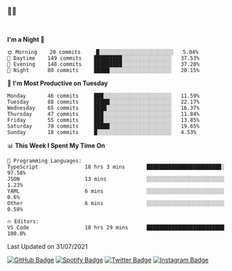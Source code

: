 ### 🤙🍺

<!-- <a href="https://github-readme-stats.vercel.app/api?username=hzak2xx&count_private=true&show_icons=true&theme=dracula">
  <img align="center" src="https://github-readme-stats.vercel.app/api?username=hzak2xx&count_private=true&show_icons=true&theme=dracula" />
</a>
</br> -->
</br>

<!--START_SECTION:waka-->
**I'm a Night 🦉** 

```text
🌞 Morning    20 commits     █░░░░░░░░░░░░░░░░░░░░░░░░   5.04% 
🌆 Daytime    149 commits    █████████░░░░░░░░░░░░░░░░   37.53% 
🌃 Evening    148 commits    █████████░░░░░░░░░░░░░░░░   37.28% 
🌙 Night      80 commits     █████░░░░░░░░░░░░░░░░░░░░   20.15%

```
📅 **I'm Most Productive on Tuesday** 

```text
Monday       46 commits     ███░░░░░░░░░░░░░░░░░░░░░░   11.59% 
Tuesday      88 commits     █████░░░░░░░░░░░░░░░░░░░░   22.17% 
Wednesday    65 commits     ████░░░░░░░░░░░░░░░░░░░░░   16.37% 
Thursday     47 commits     ███░░░░░░░░░░░░░░░░░░░░░░   11.84% 
Friday       55 commits     ███░░░░░░░░░░░░░░░░░░░░░░   13.85% 
Saturday     78 commits     █████░░░░░░░░░░░░░░░░░░░░   19.65% 
Sunday       18 commits     █░░░░░░░░░░░░░░░░░░░░░░░░   4.53%

```


📊 **This Week I Spent My Time On** 

```text
💬 Programming Languages: 
TypeScript               18 hrs 3 mins       ████████████████████████░   97.58% 
JSON                     13 mins             ░░░░░░░░░░░░░░░░░░░░░░░░░   1.23% 
YAML                     6 mins              ░░░░░░░░░░░░░░░░░░░░░░░░░   0.6% 
Other                    6 mins              ░░░░░░░░░░░░░░░░░░░░░░░░░   0.58%

🔥 Editors: 
VS Code                  18 hrs 29 mins      █████████████████████████   100.0%

```


 Last Updated on 31/07/2021
<!--END_SECTION:waka-->

[![GitHub Badge](https://img.shields.io/badge/GitHub-100000?style=for-the-badge&logo=github&logoColor=white)](https://github.com/hzak2xx)
[![Spotify Badge](https://img.shields.io/badge/Spotify-1ED760?&style=for-the-badge&logo=spotify&logoColor=white)](https://open.spotify.com/user/uf90s6sbbh75a1mt44clkhkvf)
[![Twitter Badge](https://img.shields.io/badge/Twitter-1DA1F2?style=for-the-badge&logo=twitter&logoColor=white)](https://twitter.com/hzak2xx)
[![Instagram Badge](https://img.shields.io/badge/Instagram-E4405F?style=for-the-badge&logo=instagram&logoColor=white)](https://www.instagram.com/hzak2xx/)

